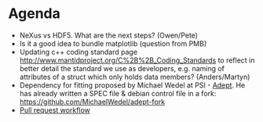 Agenda
======
* NeXus vs HDF5. What are the next steps? (Owen/Pete)
* Is it a good idea to bundle matplotlib (question from PMB)
* Updating c++ coding standard page http://www.mantidproject.org/C%2B%2B_Coding_Standards to reflect in better detail the standard we use as developers, e.g. naming of attributes of a struct which only holds data members? (Anders/Martyn)
* Dependency for fitting proposed by Michael Wedel at PSI - [Adept](http://www.met.reading.ac.uk/clouds/adept/). He has already written a SPEC file & debian control file in a fork: https://github.com/MichaelWedel/adept-fork
* [Pull request workflow](https://github.com/mantidproject/documents/blob/master/Design/PullRequests.md)
